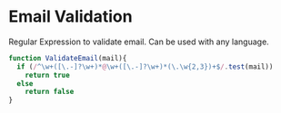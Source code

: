 # Email Validation
Regular Expression to validate email. Can be used with any language. 

```javascript
function ValidateEmail(mail){
  if (/^\w+([\.-]?\w+)*@\w+([\.-]?\w+)*(\.\w{2,3})+$/.test(mail))
    return true
  else
    return false
} 
```
